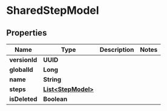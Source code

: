 

# SharedStepModel


## Properties

| Name | Type | Description | Notes |
|------------ | ------------- | ------------- | -------------|
|**versionId** | **UUID** |  |  |
|**globalId** | **Long** |  |  |
|**name** | **String** |  |  |
|**steps** | [**List&lt;StepModel&gt;**](StepModel.md) |  |  |
|**isDeleted** | **Boolean** |  |  |



